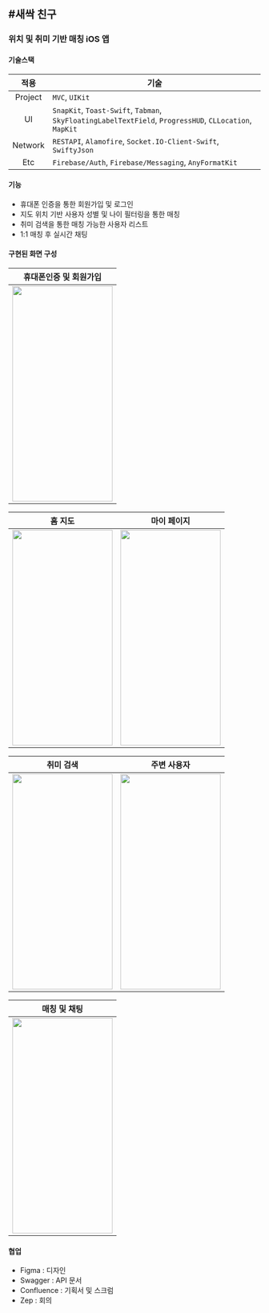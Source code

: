 ## #새싹 친구
### 위치 및 취미 기반 매칭 iOS 앱
 

#### 기술스택
|적용|기술|
|:---:|---|
|Project|`MVC`, `UIKit`|
|UI|`SnapKit`, `Toast-Swift`, `Tabman`, `SkyFloatingLabelTextField`, `ProgressHUD`, `CLLocation`, `MapKit`|
|Network|`RESTAPI`, `Alamofire`, `Socket.IO-Client-Swift`, `SwiftyJson`|
|Etc|`Firebase/Auth`, `Firebase/Messaging`, `AnyFormatKit`|


#### 기능
* 휴대폰 인증을 통한 회원가입 및 로그인
* 지도 위치 기반 사용자 성별 및 나이 필터링을 통한 매칭
* 취미 검색을 통한 매칭 가능한 사용자 리스트
* 1:1 매칭 후 실시간 채팅

#### 구현된 화면 구성
|휴대폰인증 및 회원가입|
|---|
|<img src="https://user-images.githubusercontent.com/48886490/157052012-b60333e7-330b-497f-a754-e9be7b2dc30d.gif" width="200" height="430"/>|

|홈 지도|마이 페이지|
|---|---|
|<img src="https://user-images.githubusercontent.com/48886490/157052001-ad872490-60a1-46e2-95cf-7ce7517ee4ac.gif" width="200" height="430"/>|<img src="https://user-images.githubusercontent.com/48886490/157052011-e983e0e2-cb74-4dd7-a7b0-b569f3957758.gif" width="200" height="430"/>|

|취미 검색|주변 사용자|
|---|---|
|<img src="https://user-images.githubusercontent.com/48886490/157052015-e3f37e69-1450-4aab-af19-85c3af62e0db.gif" width="200" height="430"/>|<img src="https://user-images.githubusercontent.com/48886490/157052022-9888c647-ab16-46a6-abce-bc3bce3cb293.gif" width="200" height="430"/>|

|매칭 및 채팅|
|---|
|<img src="https://user-images.githubusercontent.com/48886490/157052018-6db399a0-7335-4215-9590-dcaa119df31c.gif" width="200" height="430"/>|


#### 협업

* Figma : 디자인
* Swagger : API 문서
* Confluence : 기획서 및 스크럼
* Zep : 회의
